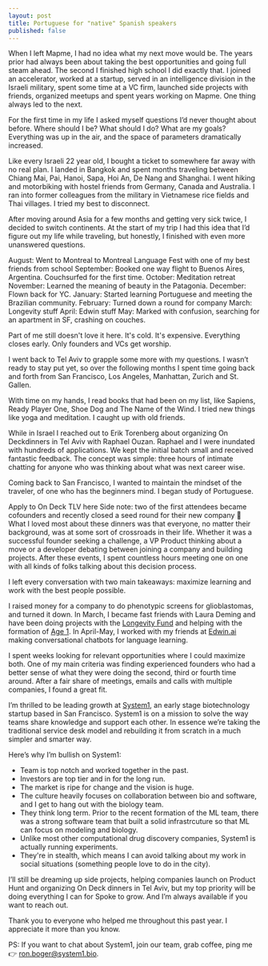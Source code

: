 ```yaml
---
layout: post
title: Portuguese for "native" Spanish speakers
published: false
---
```



When I left Mapme, I had no idea what my next move would be. The years prior had always been about taking the best opportunities and going full steam ahead. The second I finished high school I did exactly that. I joined an accelerator, worked at a startup, served in an intelligence division in the Israeli military, spent some time at a VC firm, launched side projects with friends, organized meetups and spent years working on Mapme. One thing always led to the next.

For the first time in my life I asked myself questions I’d never thought about before. Where should I be? What should I do? What are my goals? Everything was up in the air, and the space of parameters dramatically increased.

Like every Israeli 22 year old, I bought a ticket to somewhere far away with no real plan. I landed in Bangkok and spent months traveling between Chiang Mai, Pai, Hanoi, Sapa, Hoi An, De Nang and Shanghai. I went hiking and motorbiking with hostel friends from Germany, Canada and Australia. I ran into former colleagues from the military in Vietnamese rice fields and Thai villages. I tried my best to disconnect.

After moving around Asia for a few months and getting very sick twice, I decided to switch continents. At the start of my trip I had this idea that I’d figure out my life while traveling, but honestly, I finished with even more unanswered questions.

August: Went to Montreal to Montreal Language Fest with one of my best friends from school
September: Booked one way flight to Buenos Aires, Argentina. Couchsurfed for the first time.
October: Meditation retreat
November: Learned the meaning of beauty in the Patagonia.
December: Flown back for YC.
January: Started learning Portuguese and meeting the Brazilian community.
February: Turned down a round for company
March: Longevity stuff
April: Edwin stuff
May: Marked with confusion, searching for an apartment in SF, crashing on couches.


Part of me still doesn't love it here. It's cold. It's expensive. Everything closes early. Only founders and VCs get worship.

I went back to Tel Aviv to grapple some more with my questions. I wasn’t ready to stay put yet, so over the following months I spent time going back and forth from San Francisco, Los Angeles, Manhattan, Zurich and St. Gallen.

With time on my hands, I read books that had been on my list, like Sapiens, Ready Player One, Shoe Dog and The Name of the Wind. I tried new things like yoga and meditation. I caught up with old friends.

While in Israel I reached out to Erik Torenberg about organizing On Deckdinners in Tel Aviv with Raphael Ouzan. Raphael and I were inundated with hundreds of applications. We kept the initial batch small and received fantastic feedback. The concept was simple: three hours of intimate chatting for anyone who was thinking about what was next career wise.

Coming back to San Francisco, I wanted to maintain the mindset of the traveler, of one who has the beginners mind. I began study of Portuguese. 

Apply to On Deck TLV here
Side note: two of the first attendees became cofounders and recently closed a seed round for their new company 🙏
What I loved most about these dinners was that everyone, no matter their background, was at some sort of crossroads in their life. Whether it was a successful founder seeking a challenge, a VP Product thinking about a move or a developer debating between joining a company and building projects. After these events, I spent countless hours meeting one on one with all kinds of folks talking about this decision process.

I left every conversation with two main takeaways: maximize learning and work with the best people possible.

I raised money for a company to do phenotypic screens for glioblastomas, and turned it down. In March, I became fast friends with Laura Deming and have been doing projects with the [Longevity Fund](https://longevity.vc) and helping with the formation of [Age 1](https://age1.com). In April-May, I worked with my friends at [Edwin.ai](https://edwin.ai) making conversational chatbots for language learning. 


I spent weeks looking for relevant opportunities where I could maximize both. One of my main criteria was finding experienced founders who had a better sense of what they were doing the second, third or fourth time around. After a fair share of meetings, emails and calls with multiple companies, I found a great fit.

I’m thrilled to be leading growth at [System1](https://system1.bio), an early stage biotechnology startup based in San Francisco. System1 is on a mission to solve the way teams share knowledge and support each other. In essence we’re taking the traditional service desk model and rebuilding it from scratch in a much simpler and smarter way.

Here’s why I’m bullish on System1:

- Team is top notch and worked together in the past.
- Investors are top tier and in for the long run.
- The market is ripe for change and the vision is huge.
- The culture heavily focuses on collaboration between bio and software, and I get to hang out with the biology team.
- They think long term. Prior to the recent formation of the ML team, there was a strong software team that built a solid infrastrcuture so that ML can focus on modeling and biology.
- Unlike most other computational drug discovery companies, System1 is actually running experiments. 
- They're in stealth, which means I can avoid talking about my work in social situations (something people love to do in the city).


I’ll still be dreaming up side projects, helping companies launch on Product Hunt and organizing On Deck dinners in Tel Aviv, but my top priority will be doing everything I can for Spoke to grow. And I’m always available if you want to reach out.

Thank you to everyone who helped me throughout this past year. I appreciate it more than you know.

PS: If you want to chat about System1, join our team, grab coffee, ping me 👉 ron.boger@system1.bio.